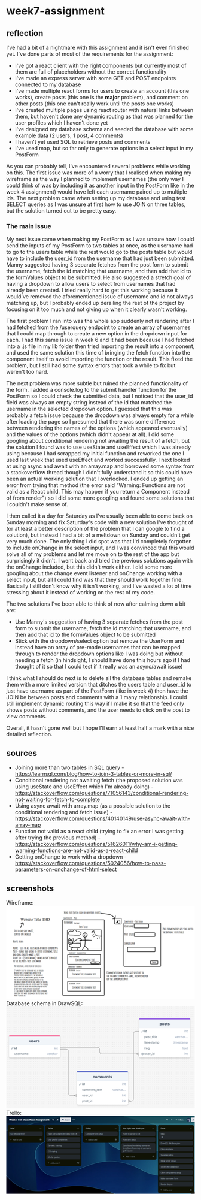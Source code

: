 # week7-assignment

## reflection

I've had a bit of a nightmare with this assignment and it isn't even finished yet. I've done parts of most of the requirements for the assignment:

- I've got a react client with the right components but currently most of them are full of placeholders without the correct functionality
- I've made an express server with some GET and POST endpoints connected to my database
- I've made multiple react forms for users to create an account (this one works), create posts (this one is the **major** problem), and comment on other posts (this one can't really work until the posts one works)
- I've created multiple pages using react router with natural links between them, but haven't done any dynamic routing as that was planned for the user profiles which I haven't done yet
- I've designed my database schema and seeded the database with some example data (2 users, 1 post, 4 comments)
- I haven't yet used SQL to retrieve posts and comments
- I've used map, but so far only to generate options in a select input in my PostForm

As you can probably tell, I've encountered several problems while working on this. The first issue was more of a worry that I realised when making my wireframe as the way I planned to implement usernames (the only way I could think of was by including it as another input in the PostForm like in the week 4 assignment) would have left each username paired up to multiple ids. The next problem came when setting up my database and using test SELECT queries as I was unsure at first how to use JOIN on three tables, but the solution turned out to be pretty easy.

### The main issue

My next issue came when making my PostForm as I was unsure how I could send the inputs of my PostForm to two tables at once, as the username had to go to the users table while the rest would go to the posts table but would have to include the user_id from the username that had just been submitted. Manny suggested having 3 separate fetches from the post form to submit the username, fetch the id matching that username, and then add that id to the formValues object to be submitted. He also suggested a stretch goal of having a dropdown to allow users to select from usernames that had already been created. I tried really hard to get this working because it would've removed the aforementioned issue of username and id not always matching up, but I probably ended up derailing the rest of the project by focusing on it too much and not giving up when it clearly wasn't working.

The first problem I ran into was the whole app suddenly not rendering after I had fetched from the /userquery endpoint to create an array of usernames that I could map through to create a new option in the dropdown input for each. I had this same issue in week 6 and it had been because I had fetched into a .js file in my lib folder then tried importing the result into a component, and used the same solution this time of bringing the fetch function into the component itself to avoid importing the function or the result. This fixed the problem, but I still had some syntax errors that took a while to fix but weren't too hard.

The next problem was more subtle but ruined the planned functionality of the form. I added a console.log to the submit handler function for the PostForm so I could check the submitted data, but I noticed that the user_id field was always an empty string instead of the id that matched the username in the selected dropdown option. I guessed that this was probably a fetch issue because the dropdown was always empty for a while after loading the page so I presumed that there was some difference between rendering the names of the options (which appeared eventually) and the values of the options (which didn't appear at all). I did some googling about conditional rendering not awaiting the result of a fetch, but the solution I found was to use useState and useEffect which I was already using because I had scrapped my initial function and reworked the one I used last week that used useEffect and worked successfully. I next looked at using async and await with an array.map and borrowed some syntax from a stackoverflow thread though I didn't fully understand it so this could have been an actual working solution that I overlooked. I ended up getting an error from trying that method (the error said &quot;Warning: Functions are not valid as a React child. This may happen if you return a Component instead of <Component /> from render&quot;) so I did some more googling and found some solutions that I couldn't make sense of.

I then called it a day for Saturday as I've usually been able to come back on Sunday morning and fix Saturday's code with a new solution I've thought of (or at least a better description of the problem that I can google to find a solution), but instead I had a bit of a meltdown on Sunday and couldn't get very much done. The only thing I did spot was that I'd completely forgotten to include onChange in the select input, and I was convinced that this would solve all of my problems and let me move on to the rest of the app but surprisingly it didn't. I went back and tried the previous solutions again with the onChange included, but this didn't work either. I did some more googling about the change event listener and onChange working with a select input, but all I could find was that they should work together fine. Basically I still don't know why it isn't working, and I've wasted a lot of time stressing about it instead of working on the rest of my code.

The two solutions I've been able to think of now after calming down a bit are:

- Use Manny's suggestion of having 3 separate fetches from the post form to submit the username, fetch the id matching that username, and then add that id to the formValues object to be submitted
- Stick with the dropdown/select option but remove the UserForm and instead have an array of pre-made usernames that can be mapped through to render the dropdown options like I was doing but without needing a fetch (in hindsight, I should have done this hours ago if I had thought of it so that I could test if it really was an async/await issue)

I think what I should do next is to delete all the database tables and remake them with a more limited version that ditches the users table and user_id to just have username as part of the PostForm (like in week 4) then have the JOIN be between posts and comments with a 1:many relationship. I could still implement dynamic routing this way if I make it so that the feed only shows posts without comments, and the user needs to click on the post to view comments.

Overall, it hasn't gone well but I hope I'll earn at least half a mark with a nice detailed reflection.

## sources

- Joining more than two tables in SQL query - https://learnsql.com/blog/how-to-join-3-tables-or-more-in-sql/
- Conditional rendering not awaiting fetch (the proposed solution was using useState and useEffect which I'm already doing) - https://stackoverflow.com/questions/71056143/conditional-rendering-not-waiting-for-fetch-to-complete
- Using async await with array.map (as a possible solution to the conditional rendering and fetch issue) - https://stackoverflow.com/questions/40140149/use-async-await-with-array-map
- Function not valid as a react child (trying to fix an error I was getting after trying the previous method) - https://stackoverflow.com/questions/51626011/why-am-i-getting-warning-functions-are-not-valid-as-a-react-child
- Getting onChange to work with a dropdown - https://stackoverflow.com/questions/5024056/how-to-pass-parameters-on-onchange-of-html-select

## screenshots

Wireframe: ![Wireframe for a website displaying a feed that shows posts and comments](./screenshots/okso_pic_media.png)
Database schema in DrawSQL: ![Database schema with tables called 'users', 'posts', and 'comments' joined with one to many relationships](./screenshots/week7_drawSQL.png)
Trello: ![Trello board showing the tasks I have yet to do, am currently doing, have put on hold because of a problem, or have finished](./screenshots/week7_trello.png)

